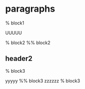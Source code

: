 # paragraphs

% block1

UUUUU

% block2
%% block2

## header2

% block3

yyyyy
%% block3
zzzzzz
% block3



